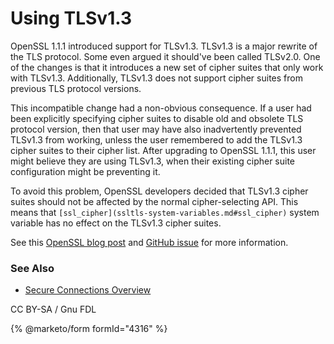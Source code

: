 
# Using TLSv1.3


OpenSSL 1.1.1 introduced support for TLSv1.3. TLSv1.3 is a major rewrite of the TLS protocol. Some even argued it should've been called TLSv2.0. One of the changes is that it introduces a new set of cipher suites that only work with TLSv1.3. Additionally, TLSv1.3 does not support cipher suites from previous TLS protocol versions.


This incompatible change had a non-obvious consequence. If a user had been explicitly specifying cipher suites to disable old and obsolete TLS protocol version, then that user may have also inadvertently prevented TLSv1.3 from working, unless the user remembered to add the TLSv1.3 cipher suites to their cipher list. After upgrading to OpenSSL 1.1.1, this user might believe they are using TLSv1.3, when their existing cipher suite configuration might be preventing it.


To avoid this problem, OpenSSL developers decided that TLSv1.3 cipher suites should not be affected by the normal cipher-selecting API. This means that `[ssl_cipher](ssltls-system-variables.md#ssl_cipher)` system variable has no effect on the TLSv1.3 cipher suites.


See this [OpenSSL blog post](https://www.openssl.org/blog/blog/2018/02/08/tlsv1.3/) and [GitHub issue](https://github.com/openssl/openssl/issues/5359) for more information.


### See Also


* [Secure Connections Overview](secure-connections-overview.md)


CC BY-SA / Gnu FDL


{% @marketo/form formId="4316" %}
